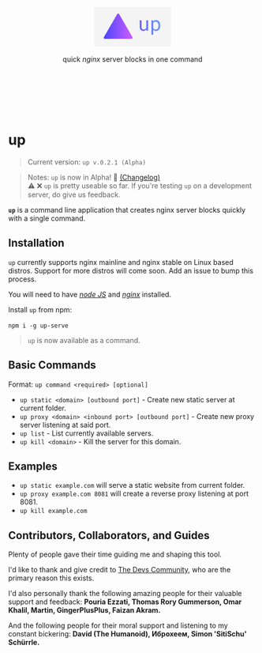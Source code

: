 <br /><br /><br /><br /><br />

<p alt="up—quick server blocks in one command" align="center"><img height="80"src="assets/icon.png"></p>

<p align="center">quick <em>nginx</em> server blocks in one command</p>

<br /><br /><br /><br /><br />

# up

> Current version: `up v.0.2.1 (Alpha)`

> Notes: `up` is now in Alpha! 🎉 [(Changelog)](Changelog.md)\
> ⚠️ ❌ `up` is pretty useable so far. If you're testing `up` on a development server, do give us feedback.

**`up`** is a command line application that creates nginx server blocks quickly with a single command.


## Installation

`up` currently supports nginx mainline and nginx stable on Linux based distros. Support for more distros will come soon. Add an issue to bump this process. 

You will need to have [_node JS_](https://nodejs.org) and [_nginx_](https://nginx.org) installed.

Install `up` from npm:

`npm i -g up-serve`

> `up` is now available as a command.

## Basic Commands

Format: `up command <required> [optional]`

- `up static <domain> [outbound port]` - Create new static server at current folder.
- `up proxy <domain> <inbound port> [outbound port]` - Create new proxy server listening at said port.
- `up list` - List currently available servers.
- `up kill <domain>` - Kill the server for this domain.

## Examples

- `up static example.com` will serve a static website from current folder.
- `up proxy example.com 8081` will create a reverse proxy listening at port 8081.
- `up kill example.com`

## Contributors, Collaborators, and Guides

Plenty of people gave their time guiding me and shaping this tool.

I'd like to thank and give credit to [The Devs Community](https://thedevs.network), who are the primary reason this exists.

I'd also personally thank the following amazing people for their valuable support and feedback: **Pouria Ezzati, Thomas Rory Gummerson, Omar Khalil, Martin, GingerPlusPlus, Faizan Akram.**

And the following people for their moral support and listening to my constant bickering: **David (The Humanoid), Иброхеем,  Simon 'SitiSchu' Schürrle.**
